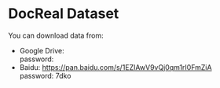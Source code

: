 # DocReal Dataset
You can download data from:  </br>
+ Google Drive: </br>
password:  </br>
+ Baidu: https://pan.baidu.com/s/1EZIAwV9vQj0qm1rI0FmZiA  </br>
password: 7dko </br>
